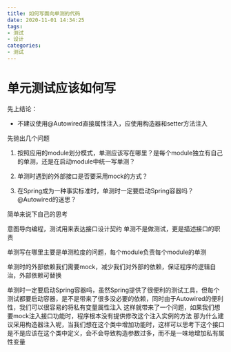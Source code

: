 ```yaml
---
title: 如何写面向单测的代码
date: 2020-11-01 14:34:25
tags:
- 测试
- 设计
categories:
- 测试
---
```


# 单元测试应该如何写

先上结论：
- 不建议使用@Autowired直接属性注入，应使用构造器和setter方法注入

先抛出几个问题

1. 按照应用的module划分模式，单测应该写在哪里？是每个module独立有自己的单测，还是在启动module中统一写单测？

2. 单测时遇到的外部接口是否要采用mock的方式？

3. 在Spring成为一种事实标准时，单测时一定要启动Spring容器吗？ @Autowired的迷思？

简单来说下自己的思考

意图导向编程，测试用来表达接口设计契约
单测不是做测试，更是描述接口的职责

单测写在哪里主要是单测粒度的问题，每个module负责每个module的单测

单测时的外部依赖我们需要mock，减少我们对外部的依赖，保证程序的逻辑自治，外部依赖可替换

单测时一定要启动Spring容器吗，虽然Spring提供了很便利的测试工具，但每个测试都要启动容器，是不是带来了很多没必要的依赖，同时由于Autowired的便利性，我们可以很容易的将私有变量属性注入
这样就带来了一个问题，如果我们想要mock注入接口功能时，程序根本没有提供修改这个注入实例的方法
那为什么建议采用构造器注入呢，当我们想在这个类中增加功能时，这样可以思考下这个接口是不是应该在这个类中定义，会不会导致构造参数过多，而不是一味地增加私有属性变量
